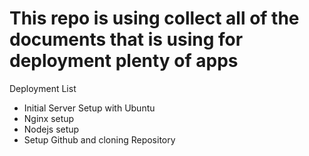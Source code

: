 # This repo is using  collect all of the documents that is using for deployment plenty of apps

Deployment List
  - Initial Server Setup with Ubuntu
  - Nginx setup
  - Nodejs setup
  - Setup Github and cloning Repository
